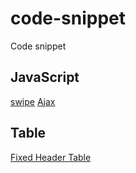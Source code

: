 # code-snippet

Code snippet

## JavaScript

[swipe](https://thetminnhtun.github.io/code-snippet/js/swipe/index.html)
[Ajax](https://thetminnhtun.github.io/code-snippet/js/ajax)

## Table

[Fixed Header Table](https://thetminnhtun.github.io/code-snippet/table/)
